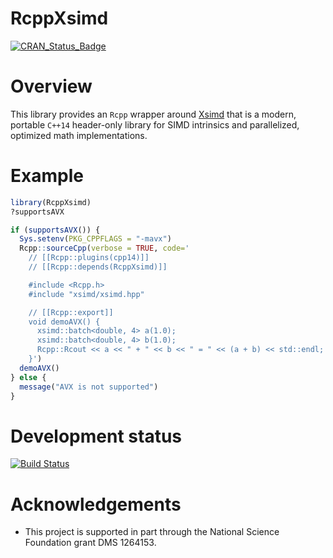 RcppXsimd
=======

[![CRAN_Status_Badge](http://www.r-pkg.org/badges/version/RcppXsimd)](https://CRAN.R-project.org/package=RcppXsimd)

Overview
============

This library provides an `Rcpp` wrapper around [Xsimd](https://github.com/QuantStack/xsimd) that is a modern, portable `C++14` header-only library for SIMD intrinsics and parallelized, optimized math implementations.

Example
========

```r
library(RcppXsimd)
?supportsAVX

if (supportsAVX()) {
  Sys.setenv(PKG_CPPFLAGS = "-mavx")
  Rcpp::sourceCpp(verbose = TRUE, code='
    // [[Rcpp::plugins(cpp14)]]
    // [[Rcpp::depends(RcppXsimd)]]

    #include <Rcpp.h>
    #include "xsimd/xsimd.hpp"

    // [[Rcpp::export]]
    void demoAVX() {
      xsimd::batch<double, 4> a(1.0);
      xsimd::batch<double, 4> b(1.0);
      Rcpp::Rcout << a << " + " << b << " = " << (a + b) << std::endl;
    }')
  demoAVX()
} else {
  message("AVX is not supported")
}
```

Development status
===========

[![Build Status](https://travis-ci.org/OHDSI/RcppXsimd.svg?branch=master)](https://travis-ci.org/OHDSI/RcppXsimd)

Acknowledgements
================
- This project is supported in part through the National Science Foundation grant DMS 1264153.

